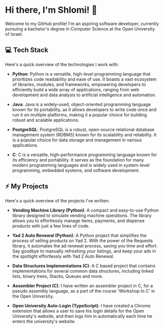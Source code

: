 
# Hi there, I'm Shlomi! 👋

Welcome to my GitHub profile! I'm an aspiring software developer, currently pursuing a bachelor's degree in Computer Science at the Open University of Israel.

## 💻 Tech Stack

Here's a quick overview of the technologies I work with:

- **Python**: Python is a versatile, high-level programming language that prioritizes code readability and ease of use. It boasts a vast ecosystem of libraries, modules, and frameworks, empowering developers to efficiently build a wide array of applications, ranging from web development and data analysis to artificial intelligence and automation.

- **Java**: Java is a widely-used, object-oriented programming language known for its portability, as it allows developers to write code once and run it on multiple platforms, making it a popular choice for building robust and scalable applications.

- **PostgreSQL**: PostgreSQL is a robust, open-source relational database management system (RDBMS) known for its scalability and reliability. It is a popular choice for data storage and management in various applications.

- **C**: C is a versatile, high-performance programming language known for its efficiency and portability. It serves as the foundation for many modern programming languages and is widely used in system-level programming, embedded systems, and software development.

## ⚡ My Projects

Here's a quick overview of the projects I've written:

- **Vending Machine Library (Python)**: A compact and easy-to-use Python library designed to simulate vending machine operations. The library allows you to effortlessly manage items, payments, and dispense products with just a few lines of code.

- **Yad 2 Auto Renewal (Python)**: A Python project that simplifies the process of selling products on Yad 2. With the power of the Requests library, it automates the ad renewal process, saving you time and effort. Say goodbye to manually refreshing your listings, and keep your ads in the spotlight effortlessly with Yad 2 Auto Renewal.

- **Data Structures Implementations (C)**: A C based project that contains implementations for several common data structures, including linked lists, binary trees, Stacks, 
Queues and more.

- **Assembler Project (C)**: I have written an assembler project in C, for a pseudo assembly language, as a part of the course 'Workshop In C' in the Open University.

- **Open University Auto-Login (TypeScript)**: I have created a Chrome extension that allows a user to save his login details for the Open University's website, and then logs him in automatically each time he enters the university's website.

